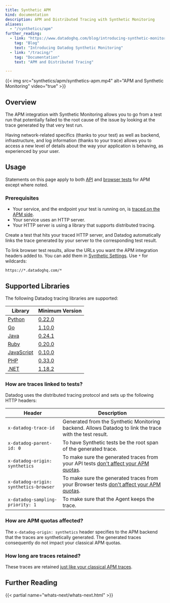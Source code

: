 ```yaml
---
title: Synthetic APM
kind: documentation
description: APM and Distributed Tracing with Synthetic Monitoring
aliases:
  - "/synthetics/apm"
further_reading:
  - link: "https://www.datadoghq.com/blog/introducing-synthetic-monitoring/"
    tag: "Blog"
    text: "Introducing Datadog Synthetic Monitoring"
  - link: "/tracing/"
    tag: "Documentation"
    text: "APM and Distributed Tracing"

---
```


{{< img src="synthetics/apm/synthetics-apm.mp4" alt="APM and Synthetic Monitoring" video="true"  >}}

## Overview

The APM integration with Synthetic Monitoring allows you to go from a test run that potentially failed to the root cause of the issue by looking at the trace generated by that very test run.

Having network-related specifics (thanks to your test) as well as backend, infrastructure, and log information (thanks to your trace) allows you to access a new level of details about the way your application is behaving, as experienced by your user.

## Usage

Statements on this page apply to both [API][1] and [browser tests][2] for APM except where noted.

### Prerequisites

* Your service, and the endpoint your test is running on, is [traced on the APM side][3].
* Your service uses an HTTP server.
* Your HTTP server is using a library that supports distributed tracing.

Create a test that hits your traced HTTP server, and Datadog automatically links the trace generated by your server to the corresponding test result.

To link browser test results, allow the URLs you want the APM integration headers added to. You can add them in [Synthetic Settings](https://app.datadoghq.com/synthetics/settings/default). Use `*` for wildcards:

```text
https://*.datadoghq.com/*
```

## Supported Libraries

The following Datadog tracing libraries are supported:

| Library                             | Minimum Version                                                                                                             |
|----------------------------------------|-------------------------------------------------------------------------------------------------------------------------|
| [Python][4]                  | [0.22.0][5]                |
| [Go][6]                  | [1.10.0][7]                |
| [Java][8]                  | [0.24.1][9]                |
| [Ruby][10]                  | [0.20.0][11]                |
| [JavaScript][12]                  | [0.10.0][13]                |
| [PHP][14]                  | [0.33.0][15]                |
| [.NET][16]                  | [1.18.2][17]                |

### How are traces linked to tests?

Datadog uses the distributed tracing protocol and sets up the following HTTP headers:

| Header                                 | Description                                                                                                             |
|----------------------------------------|-------------------------------------------------------------------------------------------------------------------------|
| `x-datadog-trace-id`                   | Generated from the Synthetic Monitoring backend. Allows Datadog to link the trace with the test result.                 |
| `x-datadog-parent-id: 0`               | To have Synthetic tests be the root span of the generated trace.                                                        |
| `x-datadog-origin: synthetics`         | To make sure the generated traces from your API tests [don't affect your APM quotas](#how-are-apm-quotas-affected).     |
| `x-datadog-origin: synthetics-browser` | To make sure the generated traces from your Browser tests [don't affect your APM quotas](#how-are-apm-quotas-affected). |
| `x-datadog-sampling-priority: 1`       | To make sure that the Agent keeps the trace.                                                                      |

### How are APM quotas affected?

The `x-datadog-origin: synthetics` header specifies to the APM backend that the traces are synthetically generated. The generated traces consequently do not impact your classical APM quotas.

### How long are traces retained?

These traces are retained [just like your classical APM traces][18].

## Further Reading

{{< partial name="whats-next/whats-next.html" >}}

[1]: /synthetics/api_tests/
[2]: /synthetics/browser_tests/
[3]: /tracing/
[4]: /tracing/setup_overview/setup/python/
[5]: https://github.com/DataDog/dd-trace-py/releases/tag/v0.22.0
[6]: /tracing/setup_overview/setup/go/
[7]: https://github.com/DataDog/dd-trace-go/releases/tag/v1.10.0
[8]: /tracing/setup_overview/setup/java/
[9]: https://github.com/DataDog/dd-trace-java/releases/tag/v0.24.1
[10]: /tracing/setup_overview/setup/ruby/
[11]: https://github.com/DataDog/dd-trace-rb/releases/tag/v0.20.0
[12]: /tracing/setup_overview/setup/nodejs/
[13]: https://github.com/DataDog/dd-trace-js/releases/tag/v0.10.0
[14]: /tracing/setup_overview/setup/php/
[15]: https://github.com/DataDog/dd-trace-php/releases/tag/0.33.0
[16]: /tracing/setup_overview/setup/dotnet-core/
[17]: https://github.com/DataDog/dd-trace-dotnet/releases/tag/v1.18.2
[18]: /tracing/trace_retention_and_ingestion/
